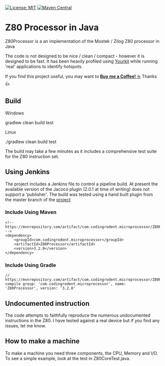 [![License: MIT](https://img.shields.io/badge/license-Apache_2.0-brightgreen.svg)](https://www.apache.org/licenses/LICENSE-2.0)
[![Maven Central](https://maven-badges.herokuapp.com/maven-central/com.codingrodent.microprocessor/Z80Processor/badge.svg)](https://maven-badges.herokuapp.com/maven-central/com.codingrodent.microprocessor/Z80Processor)

# Z80 Processor in Java

Z80Processor is a an implementation of the Mostek / Zilog Z80 processor in Java

The code is not designed to be nice / clean / compact - however it is designed to be fast. It has been heavily profiled
using [Yourkit](https://www.yourkit.com/) while running 'real' applications to identify hotspots.

If you find this project useful, you may want to [__Buy me a Coffee!__ :coffee:](https://www.buymeacoffee.com/codesqueak) Thanks :thumbsup:

## Build

Windows

gradlew clean build test

Linux

./gradlew clean build test

The build may take a few minutes as it includes a comprehensive test suite for the Z80 instruction set.


## Using Jenkins

The project includes a Jenkins file to control a pipeline build.  At present the available version of the Jacoco plugin (2.0.1 at time of writing) does not support a 'publisher'.  The build was tested using a hand built plugin from the master branch of the  [project](https://github.com/jenkinsci/jacoco-plugin)

### Include Using Maven

```
<!-- https://mvnrepository.com/artifact/com.codingrodent.microprocessor/Z80Processor -->
<dependency>
    <groupId>com.codingrodent.microprocessor</groupId>
    <artifactId>Z80Processor</artifactId>
    <version>3.2.0</version>
</dependency>
```

### Include Using Gradle

```
// https://mvnrepository.com/artifact/com.codingrodent.microprocessor/Z80Processor
compile group: 'com.codingrodent.microprocessor', name: 'Z80Processor', version: '3.2.0'
```

## Undocumented instruction

The code attempts to faithfully reproduce the numerous undocumented instructions in the Z80.  I have tested against a real device but if you find any issues, let me know.

## How to make a machine

To make a machine you need three components, the CPU, Memory and I/O.  To see a simple example, look at the test in Z80CoreTest.java.  






